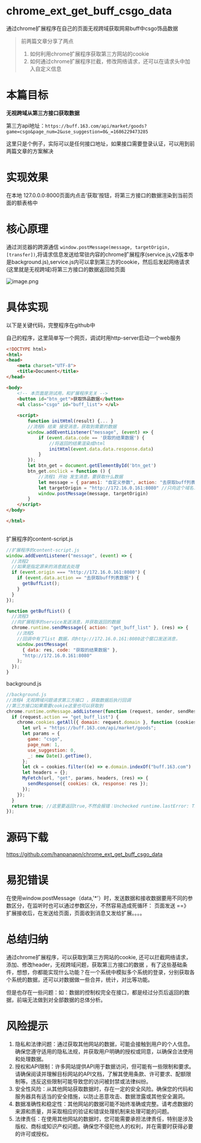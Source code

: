 # chrome_ext_get_buff_csgo_data
通过chrome扩展程序在自己的页面无视跨域获取网易buff中csgo饰品数据


>前两篇文章分享了两点
>1.  如何利用chrome扩展程序获取第三方网站的cookie
>2.  如何通过chrome扩展程序拦截，修改网络请求，还可以在请求头中加入自定义信息



# 本篇目标

**无视跨域从第三方接口获取数据**

第三方api地址：`https://buff.163.com/api/market/goods?game=csgo&page_num=2&use_suggestion=0&_=1686229473285`

这里只是个例子，实际可以是任何接口地址，如果接口需要登录认证，可以用到前两篇文章的方案解决

# 实现效果

在本地 127.0.0.0:8000页面内点击‘获取’按钮，将第三方接口的数据渲染到当前页面的额表格中

# 核心原理

通过浏览器的跨源通信 `window.postMessage(message, targetOrigin, [transfer])`,将请求信息发送给常驻内容的chrome扩展程序(service.js,v2版本中是background.js),service.js内可以拿到第三方的cookie，然后后发起网络请求(这里就是无视跨域)将第三方接口的数据返回给页面


![image.png](https://p9-juejin.byteimg.com/tos-cn-i-k3u1fbpfcp/60965de05d8a44caadae1adeb5388349~tplv-k3u1fbpfcp-watermark.image?)

# 具体实现

以下是关键代码，完整程序在github中

自己的程序，这里简单写一个网页，调试时用http-server启动一个web服务
```html
<!DOCTYPE html>
<html>
<head>
    <meta charset="UTF-8">
    <title>Document</title>
</head>

<body>
    <!-- 本页面是测试用，和扩展程序无关 -->
    <button id="btn_get">获取饰品数据</button>
    <ul class="csgo" id="buff_list"> </ul>
 
    <script>
        function initHtml(result) {... }
        //流程6 结束 接受消息，获取到需要的数据
        window.addEventListener("message", (event) => {
            if (event.data.code == '获取的结果数据') {
                //将返回的结果渲染成html
                initHtml(event.data.data.response.data)
            }
        });
        let btn_get = document.getElementById('btn_get')
        btn_get.onclick = function () {
            //流程1 开始 发生消息，要获取什么数据
            let message = { params1: "自定义参数", action: "去获取buff列表数据" }//消息体，可以是一个字符串、数字、对象或数组，表示要传递的数据。
            let targetOrigin = "http://172.16.0.161:8080" //只向这个域名:端口发送消息
            window.postMessage(message, targetOrigin)
        }
    </script>
</body>

</html>
 
```

扩展程序的content-script.js
```js
//扩展程序的content-script.js
window.addEventListener("message", (event) => {
  //流程2
  //如果是指定源来的消息就去处理
  if (event.origin === "http://172.16.0.161:8080") {
    if (event.data.action == "去获取buff列表数据") {
      getBuffList();
    }
  }
});

function getBuffList() {
  //流程3
  //向扩展程序的service发送消息，并获取返回的数据
  chrome.runtime.sendMessage({ action: "get_buff_list" }, (res) => {
    //流程5
    //回调中有了list 数据，向http://172.16.0.161:8080这个窗口发送消息，
    window.postMessage(
      { data: res, code: "获取的结果数据" },
      "http://172.16.0.161:8080"
    );
  });
}

```

background.js
```js
//background.js
//流程4 无视跨域问题请求第三方接口 ，获取数据后执行回调
//第三方接口如果需要cookie这里也可以获取到
chrome.runtime.onMessage.addListener(function (request, sender, sendResponse) {
  if (request.action == "get_buff_list") {
    chrome.cookies.getAll({ domain: request.domain }, function (cookies) {
      let url = "https://buff.163.com/api/market/goods";
      let params = {
        game: "csgo",
        page_num: 1,
        use_suggestion: 0,
        _: new Date().getTime(),
      };
      let ck = cookies.filter((e) => e.domain.indexOf("buff.163.com") != -1);
      let headers = {};
      MyFetch(url, "get", params, headers, (res) => {
        sendResponse({ cookies: ck, response: res });
      });
    });
  }
  return true; //这里要返回true,不然会报错：Unchecked runtime.lastError: The message port closed before a response was received
});
```

# 源码下载

https://github.com/hanpanapn/chrome_ext_get_buff_csgo_data

# 易犯错误

在使用window.postMessage（data,'*'）时，发送数据和接收数据要用不同的参数区分，在监听时也可以通过参数区分，不然容易造成死循环： 页面发送 ==》  扩展接收后，在发送给页面，页面收到消息又发给扩展。。。。

# 总结归纳

通过chrome扩展程序，可以获取到第三方网站的cookie, 还可以拦截网络请求，添加、修改header，无视跨域问题，获取第三方接口的数据 ，有了这些基础条件，想想，你都能实现什么功能？在一个系统中模拟多个系统的登录，分别获取各个系统的数据，还可以对数据做一些合并，统计，对比等功能。

但是也存在一些问题：如：数据的控制权完全在接口，都是经过分页后返回的数据，前端无法做到对全部数据的总体分析。

# 风险提示
1.  隐私和法律问题：通过获取其他网站的数据，可能会接触到用户的个人信息。确保您遵守适用的隐私法规，并获取用户明确的授权或同意，以确保合法使用和处理数据。
2.  授权和API限制：许多网站提供API用于数据访问，但可能有一些限制和要求。请确保阅读并理解目标网站的API文档，了解其使用条款、许可要求、配额限制等。违反这些限制可能导致您的访问被封禁或法律纠纷。
3.  安全性风险：从其他网站获取数据时，存在一定的安全风险。确保您的代码和服务器具有适当的安全措施，以防止恶意攻击、数据泄露或其他安全漏洞。
4.  数据准确性和稳定性：其他网站的数据可能不始终准确或完整。请考虑数据的来源和质量，并采取相应的验证和错误处理机制来处理可能的问题。
5.  法律责任：在使用其他网站的数据时，您可能需要承担法律责任，特别是涉及版权、商标或知识产权问题。确保您不侵犯他人的权利，并在需要时获得必要的许可或授权。



